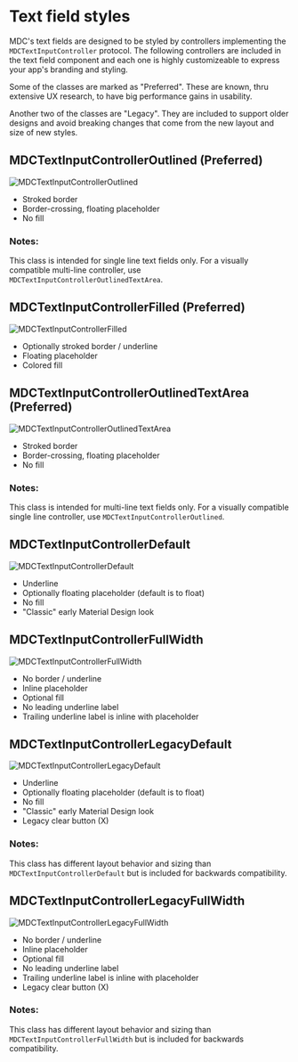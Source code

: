 #  Text field styles

MDC's text fields are designed to be styled by controllers implementing the `MDCTextInputController` protocol. The following controllers are included in the text field component and each one is highly customizeable to express your app's branding and styling.

Some of the classes are marked as "Preferred". These are known, thru extensive UX research, to have big performance gains in usability.

Another two of the classes are "Legacy". They are included to support older designs and avoid breaking changes that come from the new layout and size of new styles.

## MDCTextInputControllerOutlined (Preferred)

![MDCTextInputControllerOutlined](MDCTextInputControllerOutlined.gif)

- Stroked border
- Border-crossing, floating placeholder
- No fill

### Notes:
This class is intended for single line text fields only. For a visually compatible multi-line controller, use `MDCTextInputControllerOutlinedTextArea`.

## MDCTextInputControllerFilled (Preferred)

![MDCTextInputControllerFilled](MDCTextInputControllerFilled.gif)

- Optionally stroked border / underline
- Floating placeholder
- Colored fill

## MDCTextInputControllerOutlinedTextArea (Preferred)

![MDCTextInputControllerOutlinedTextArea](MDCTextInputControllerOutlinedTextArea.gif)

- Stroked border
- Border-crossing, floating placeholder
- No fill

### Notes:
This class is intended for multi-line text fields only. For a visually compatible single line controller, use `MDCTextInputControllerOutlined`.

## MDCTextInputControllerDefault

![MDCTextInputControllerDefault](MDCTextInputControllerDefault.gif)

- Underline
- Optionally floating placeholder (default is to float)
- No fill
- "Classic" early Material Design look

## MDCTextInputControllerFullWidth

![MDCTextInputControllerFullWidth](MDCTextInputControllerFullWidth.gif)

- No border / underline
- Inline placeholder
- Optional fill
- No leading underline label
- Trailing underline label is inline with placeholder

## MDCTextInputControllerLegacyDefault

![MDCTextInputControllerLegacyDefault](MDCTextInputControllerLegacyDefault.gif)

- Underline
- Optionally floating placeholder (default is to float)
- No fill
- "Classic" early Material Design look
- Legacy clear button (X)

### Notes:
This class has different layout behavior and sizing than `MDCTextInputControllerDefault` but is included for backwards compatibility.

## MDCTextInputControllerLegacyFullWidth

![MDCTextInputControllerLegacyFullWidth](MDCTextInputControllerLegacyFullWidth.gif)

- No border / underline
- Inline placeholder
- Optional fill
- No leading underline label
- Trailing underline label is inline with placeholder
- Legacy clear button (X)

### Notes:
This class has different layout behavior and sizing than `MDCTextInputControllerFullWidth` but is included for backwards compatibility.
